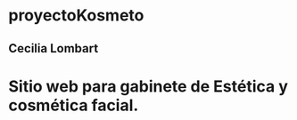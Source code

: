 # proyectoKosmeto

<h2>Cecilia Lombart</h2>
<h1>Sitio web para gabinete de Estética y cosmética facial.</h1>
